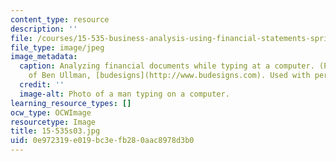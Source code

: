 ```yaml
---
content_type: resource
description: ''
file: /courses/15-535-business-analysis-using-financial-statements-spring-2003/0e972319e019bc3efb280aac8978d3b0_15-535s03.jpg
file_type: image/jpeg
image_metadata:
  caption: Analyzing financial documents while typing at a computer. (Photograph courtesy
    of Ben Ullman, [budesigns](http://www.budesigns.com). Used with permission.)
  credit: ''
  image-alt: Photo of a man typing on a computer.
learning_resource_types: []
ocw_type: OCWImage
resourcetype: Image
title: 15-535s03.jpg
uid: 0e972319-e019-bc3e-fb28-0aac8978d3b0
---
```

